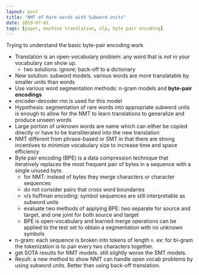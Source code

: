 ```yaml
---
layout: post
title: "NMT of Rare words with Subword units"
date: 2019-07-01
tags: [paper, machine translation, nlp, byte pair encoding]
---
```

Trying to understand the basic byte-pair encoding work

- Translation is an open-vocabulary problem: any word that is *not* in your vocabulary can show up. 
  - two solutions: ignore; back-off to a dictionary
- New solution: subword models. various words are more translatable by smaller units than words
- Use various word segmentation methods: n-gram models and **byte-pair encodings**
- encoder-decoder rnn is used for this model
- Hypothesis: segmentation of rare words into appropriate subword units is enough to allow for the NMT to learn translations to generalize and produce unseen words
- Large portion of unknown words are name which can either be copied directly or have to be transliterated into the new translation
- NMT different from phrase-based or SMT in that there are strong incentives to minimize vocabulary size to increase time and space efficiency
- Byte pair encoding (BPE) is a data compression technique that iteratively replaces the most frequent pair of bytes in a sequence with a single unused byte.
  - for NMT: instead of bytes they merge characters or character sequences
  - do not consider pairs that cross word boundaries
  - v/s huffman encoding: symbol sequences are still interpretable as subword units
  - evaluate two methods of applying BPE: two separate for source and target, and one joint for both source and target
  - BPE is open-vocabulary and learned merge operations can be applied to the test set to obtain a segmentation with no unknown symbols
- n-gram: each sequence is broken into tokens of length `n`. ex: for bi-gram the tokenization is to pair every two characters together.
- get SOTA results for NMT models. still slightly worse the SMT models. 
- Result: a new method to show NMT can handle open vocab problems by using subword units. Better than using back-off translation. 
